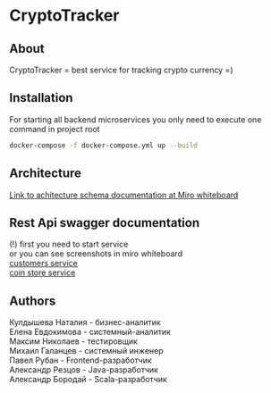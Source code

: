 # CryptoTracker
## About
CryptoTracker = best service for tracking crypto currency =)

## Installation
For starting all backend microservices you only need to execute one command in project root
```bash
docker-compose -f docker-compose.yml up --build
```

## Architecture
[Link to achitecture schema documentation at Miro whiteboard](https://miro.com/app/board/uXjVOLwCDMI=/?invite_link_id=14810908705)

## Rest Api swagger documentation
(!) first you need to start service\
or you can see screenshots in miro whiteboard\
[customers service](http://localhost:8081/swagger-ui.html)\
[coin store service](http://localhost:8082/swagger-ui.html)

## Authors
Кулдышева Наталия - бизнес-аналитик\
Елена Евдокимова - системный-аналитик\
Максим Николаев - тестировщик\
Михаил Галанцев - системный инженер\
Павел Рубан - Frontend-разработчик\
Александр Резцов - Java-разработчик\
Александр Бородай - Scala-разработчик 
